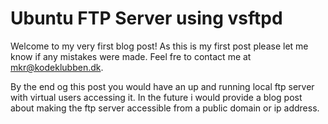 # Ubuntu FTP Server using vsftpd

Welcome to my very first blog post! As this is my first post please let me know if any mistakes were made. Feel fre to contact me at mkr@kodeklubben.dk. 

By the end og this post you would have an up and running local ftp server with virtual users accessing it. In the future i would provide a blog post about making the ftp server accessible from a public domain or ip address. 

